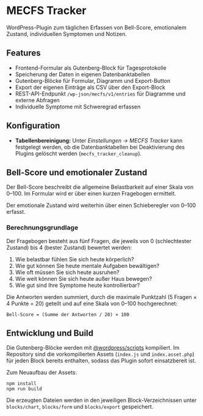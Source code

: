 # MECFS Tracker

WordPress-Plugin zum täglichen Erfassen von Bell-Score, emotionalem Zustand, individuellen Symptomen und Notizen.

## Features
- Frontend-Formular als Gutenberg-Block für Tagesprotokolle
- Speicherung der Daten in eigenen Datenbanktabellen
- Gutenberg-Blöcke für Formular, Diagramm und Export-Button
- Export der eigenen Einträge als CSV über den Export-Block
- REST-API-Endpunkt `/wp-json/mecfs/v1/entries` für Diagramme und externe Abfragen
- Individuelle Symptome mit Schweregrad erfassen

## Konfiguration
- **Tabellenbereinigung:** Unter *Einstellungen → MECFS Tracker* kann festgelegt werden, ob die Datenbanktabellen bei Deaktivierung des Plugins gelöscht werden (`mecfs_tracker_cleanup`).

## Bell-Score und emotionaler Zustand
Der Bell-Score beschreibt die allgemeine Belastbarkeit auf einer Skala von 0–100. Im Formular wird er über einen kurzen Fragebogen ermittelt. 

Der emotionale Zustand wird weiterhin über einen Schieberegler von 0–100 erfasst.

### Berechnungsgrundlage
Der Fragebogen besteht aus fünf Fragen, die jeweils von 0 (schlechtester Zustand) bis 4 (bester Zustand) bewertet werden:

1. Wie belastbar fühlen Sie sich heute körperlich?
2. Wie gut können Sie heute mentale Aufgaben bewältigen?
3. Wie oft müssen Sie sich heute ausruhen?
4. Wie weit können Sie sich heute außer Haus bewegen?
5. Wie gut sind Ihre Symptome heute kontrollierbar?

Die Antworten werden summiert, durch die maximale Punktzahl (5 Fragen × 4 Punkte = 20) geteilt und auf eine Skala von 0–100 hochgerechnet:

```
Bell-Score = (Summe der Antworten / 20) × 100
```

## Entwicklung und Build

Die Gutenberg-Blöcke werden mit [@wordpress/scripts](https://developer.wordpress.org/block-editor/reference-guides/packages/packages-scripts/) kompiliert. Im Repository sind die vorkompilierten Assets (`index.js` und `index.asset.php`) für jeden Block bereits enthalten, sodass das Plugin sofort einsatzbereit ist.

Zum Neuaufbau der Assets:

```
npm install
npm run build
```

Die erzeugten Dateien werden in den jeweiligen Block-Verzeichnissen unter `blocks/chart`, `blocks/form` und `blocks/export` gespeichert.

